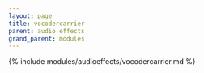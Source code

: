 ```yaml
---
layout: page
title: vocodercarrier
parent: audio effects
grand_parent: modules
---
```


{% include modules/audioeffects/vocodercarrier.md %}
